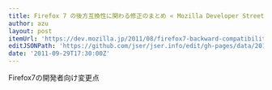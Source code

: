 ```yaml
---
title: Firefox 7 の後方互換性に関わる修正のまとめ « Mozilla Developer Street (modest)
author: azu
layout: post
itemUrl: 'https://dev.mozilla.jp/2011/08/firefox7-backward-compatibility/'
editJSONPath: 'https://github.com/jser/jser.info/edit/gh-pages/data/2011/09/index.json'
date: '2011-09-29T17:30:00Z'
---
```

Firefox7の開発者向け変更点
